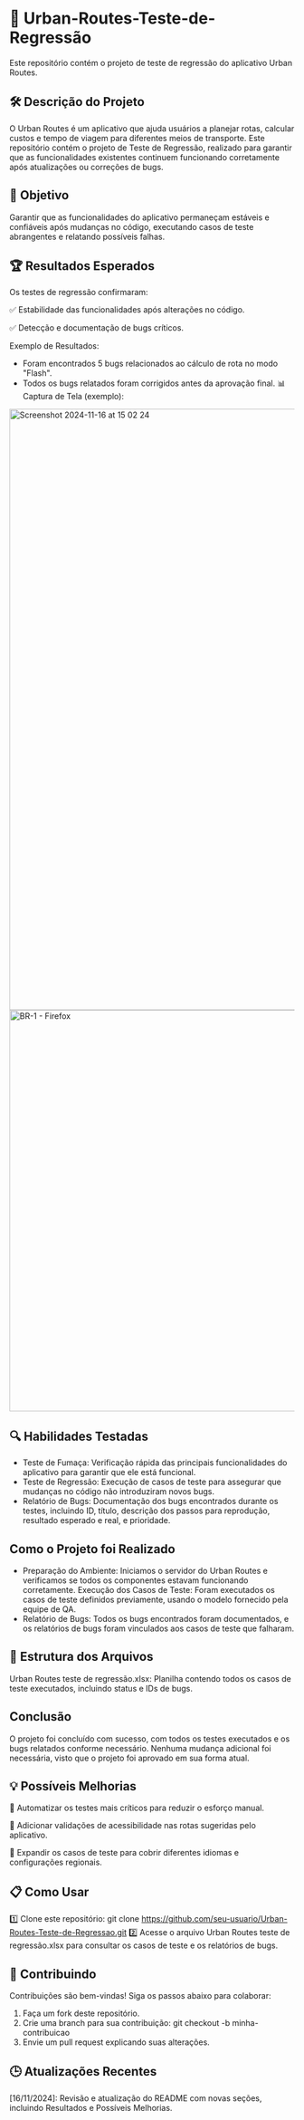 # 🚀 Urban-Routes-Teste-de-Regressão

Este repositório contém o projeto de teste de regressão do aplicativo Urban Routes.

## 🛠️ Descrição do Projeto
O Urban Routes é um aplicativo que ajuda usuários a planejar rotas, calcular custos e tempo de viagem para diferentes meios de transporte. Este repositório contém o projeto de Teste de Regressão, realizado para garantir que as funcionalidades existentes continuem funcionando corretamente após atualizações ou correções de bugs.

## 🎯 Objetivo
Garantir que as funcionalidades do aplicativo permaneçam estáveis e confiáveis após mudanças no código, executando casos de teste abrangentes e relatando possíveis falhas.

## 🏆 Resultados Esperados

Os testes de regressão confirmaram:

✅ Estabilidade das funcionalidades após alterações no código.

✅ Detecção e documentação de bugs críticos.

Exemplo de Resultados:
- Foram encontrados 5 bugs relacionados ao cálculo de rota no modo "Flash".
- Todos os bugs relatados foram corrigidos antes da aprovação final.
📊 Captura de Tela (exemplo):
<img width="1062" alt="Screenshot 2024-11-16 at 15 02 24" src="https://github.com/user-attachments/assets/392cf844-1169-4085-8807-e23def8b1ded">

<img width="709" alt="BR-1 - Firefox" src="https://github.com/user-attachments/assets/76c48b02-702c-47a6-9ca1-05d50095c76a">

## 🔍 Habilidades Testadas
- Teste de Fumaça: Verificação rápida das principais funcionalidades do aplicativo para garantir que ele está funcional.
- Teste de Regressão: Execução de casos de teste para assegurar que mudanças no código não introduziram novos bugs.
- Relatório de Bugs: Documentação dos bugs encontrados durante os testes, incluindo ID, título, descrição dos passos para reprodução, resultado esperado e real, e prioridade.

## Como o Projeto foi Realizado
- Preparação do Ambiente: Iniciamos o servidor do Urban Routes e verificamos se todos os componentes estavam funcionando corretamente.
Execução dos Casos de Teste: Foram executados os casos de teste definidos previamente, usando o modelo fornecido pela equipe de QA.
- Relatório de Bugs: Todos os bugs encontrados foram documentados, e os relatórios de bugs foram vinculados aos casos de teste que falharam.
  
## 📂  Estrutura dos Arquivos
Urban Routes teste de regressão.xlsx: Planilha contendo todos os casos de teste executados, incluindo status e IDs de bugs.  

## Conclusão
O projeto foi concluído com sucesso, com todos os testes executados e os bugs relatados conforme necessário. Nenhuma mudança adicional foi necessária, visto que o projeto foi aprovado em sua forma atual.


## 💡 Possíveis Melhorias

🔹 Automatizar os testes mais críticos para reduzir o esforço manual.

🔹 Adicionar validações de acessibilidade nas rotas sugeridas pelo aplicativo.

🔹 Expandir os casos de teste para cobrir diferentes idiomas e configurações regionais.


## 📋 Como Usar

1️⃣ Clone este repositório:
git clone https://github.com/seu-usuario/Urban-Routes-Teste-de-Regressao.git
2️⃣ Acesse o arquivo Urban Routes teste de regressão.xlsx para consultar os casos de teste e os relatórios de bugs.


## 🤝 Contribuindo

Contribuições são bem-vindas! Siga os passos abaixo para colaborar:

1. Faça um fork deste repositório.
2. Crie uma branch para sua contribuição:
git checkout -b minha-contribuicao
3. Envie um pull request explicando suas alterações.

## 🕒 Atualizações Recentes
[16/11/2024]: Revisão e atualização do README com novas seções, incluindo Resultados e Possíveis Melhorias.
